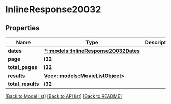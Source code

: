 # InlineResponse20032

## Properties

Name | Type | Description | Notes
------------ | ------------- | ------------- | -------------
**dates** | [***::models::InlineResponse20032Dates**](inline_response_200_32_dates.md) |  | [optional] 
**page** | **i32** |  | [optional] 
**total_pages** | **i32** |  | [optional] 
**results** | [**Vec<::models::MovieListObject>**](movie-list-object.md) |  | [optional] 
**total_results** | **i32** |  | [optional] 

[[Back to Model list]](../README.md#documentation-for-models) [[Back to API list]](../README.md#documentation-for-api-endpoints) [[Back to README]](../README.md)


